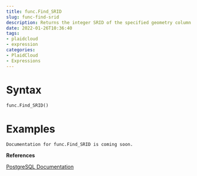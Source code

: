 ```yaml
---
title: func.Find_SRID
slug: func-find-srid
description: Returns the integer SRID of the specified geometry column
date: 2022-01-26T10:36:40
tags:
- plaidcloud
- expression
categories:
- PlaidCloud
- Expressions
---
```



# Syntax



```
func.Find_SRID()
```


# Examples



```
Documentation for func.Find_SRID is coming soon.
```


**References**


[PostgreSQL Documentation](https://postgis.net/docs/Find_SRID.html)

